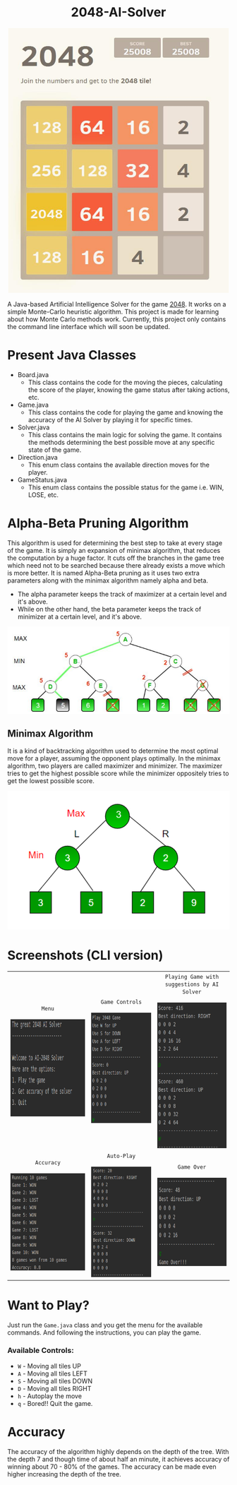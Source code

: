 <center><h1>2048-AI-Solver</h1></center>
<div align="center">
<img src="https://raw.githubusercontent.com/hemilpanchiwala/2048-AI-Solver/master/screenshots/cover.jpg?token=AKD26V4QPCORL6VWW2MMWRK6XRHFG" height = 600 width=500 />
</div>

A Java-based Artificial Intelligence Solver for the game [2048](https://play2048.co/). It works on a simple Monte-Carlo heuristic algorithm. This project is made for learning about how Monte Carlo methods work. Currently, this project only contains the command line interface which will soon be updated.

# Present Java Classes

- Board.java
	- This class contains the code for the moving the pieces, calculating the score of the player, knowing the game status after taking actions, etc.
- Game.java
	- This class contains the code for playing the game and knowing the accuracy of the AI Solver by playing it for specific times.
- Solver.java
	- This class contains the main logic for solving the game. It contains the methods determining the best possible move at any specific state of the game.
- Direction.java
	- This enum class contains the available direction moves for the player.
- GameStatus.java
	- This enum class contains the possible status for the game i.e. WIN, LOSE, etc.

# Alpha-Beta Pruning Algorithm

This algorithm is used for determining the best step to take at every stage of the game. It is simply an expansion of minimax algorithm, that reduces the computation by a huge factor. It cuts off the branches in the game tree which need not to be searched because there already exists a move which is more better. It is named Alpha-Beta pruning as it uses two extra parameters along with the minimax algorithm namely alpha and beta.

- The alpha parameter keeps the track of maximizer at a certain level and it's above.
- While on the other hand, the beta parameter keeps the track of minimizer at a certain level, and it's above.

<div align="center"><img src = "https://raw.githubusercontent.com/hemilpanchiwala/2048-AI-Solver/master/screenshots/alpha_beta.jpg?token=AKD26VYTKS6ABETPUEHILQK6XRDJ2" /></div>


## Minimax Algorithm

It is a kind of backtracking algorithm used to determine the most optimal move for a player, assuming the opponent plays optimally. In the minimax algorithm, two players are called maximizer and minimizer. The maximizer tries to get the highest possible score while the minimizer oppositely tries to get the lowest possible score.
<div align="center"><img src= "https://raw.githubusercontent.com/hemilpanchiwala/2048-AI-Solver/master/screenshots/minmax.jpg?token=AKD26VYNQGOX7KOZJZHKBKS6XRDGQ" /></div>

# Screenshots (CLI version)

<div align = "center"> 
<table>
<tr>
<td>
<div align="center"><code>Menu</code></div>
<br>
<center><img src="https://raw.githubusercontent.com/hemilpanchiwala/2048-AI-Solver/master/screenshots/menu.png?token=AKD26VYSSE4BXTFD5XHYKM26XRDTE" height=220/></center>
</td>
<td>
<div align="center"><code>Game Controls</code></div>
<br>
<center><img src="https://raw.githubusercontent.com/hemilpanchiwala/2048-AI-Solver/master/screenshots/play.png?token=AKD26V2LDZ44URXATX6AGHC6XRD3M" height=250 width = 280/></center>
</td>
<td>
<div align="center"><code>Playing Game with suggestions by AI Solver</code></div>
<br>
<center><img src="https://raw.githubusercontent.com/hemilpanchiwala/2048-AI-Solver/master/screenshots/play2.png?token=AKD26V37ANFAGEYFOGJNEP26XRD3U" height = 330 width = 250/></center>
</td>
</tr>
<tr>
<td>
<div align="center"><code>Accuracy</code></div>
<br>
<center><img src="https://raw.githubusercontent.com/hemilpanchiwala/2048-AI-Solver/master/screenshots/accuracy.png?token=AKD26V4K6RS3LHRMJUTRADK6XRD3Y" height=220/> </center>
</td>
<td>
<div align="center"><code>Auto-Play</code></div>
<br>
<center><img src="https://raw.githubusercontent.com/hemilpanchiwala/2048-AI-Solver/master/screenshots/autoplay.png?token=AKD26VY5MEUS5OHPFHWSUHS6XREOA" height=250 width = 280/></center>
</td>
<td>
<div align="center"><code>Game Over</code></div>
<br>
<center><img src="https://raw.githubusercontent.com/hemilpanchiwala/2048-AI-Solver/master/screenshots/gameover.png?token=AKD26VY6IMQFUZSQ77KA3O26XREOI" height = 200 width = 250/> </center>
</td>
</tr>
</table>
</div>

# Want to Play?
Just run the `Game.java` class and you get the menu for the available commands. And following the instructions, you can play the game.

### Available Controls:
- `W` - Moving all tiles UP
- `A` - Moving all tiles LEFT
- `S` - Moving all tiles DOWN
- `D` - Moving all tiles RIGHT
- `h` - Autoplay the move
- `q` - Bored!! Quit the game.

# Accuracy
The accuracy of the algorithm highly depends on the depth of the tree. With the depth 7 and though time of about half an minute, it achieves accuracy of winning about 70 - 80% of the games. The accuracy can be made even higher increasing the depth of the tree.
